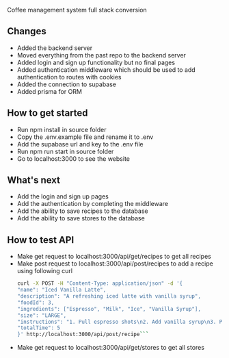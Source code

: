 Coffee management system full stack conversion

## Changes

- Added the backend server
- Moved everything from the past repo to the backend server
- Added login and sign up functionality but no final pages
- Added authentication middleware which should be used to add authentication to routes with cookies
- Added the connection to supabase
- Added prisma for ORM

## How to get started

- Run npm install in source folder
- Copy the .env.example file and rename it to .env
- Add the supabase url and key to the .env file
- Run npm run start in source folder
- Go to localhost:3000 to see the website

## What's next

- Add the login and sign up pages
- Add the authentication by completing the middleware
- Add the ability to save recipes to the database
- Add the ability to save stores to the database

## How to test API

- Make get request to localhost:3000/api/get/recipes to get all recipes
- Make post request to localhost:3000/api/post/recipes to add a recipe using following curl
  ````bash
  curl -X POST -H "Content-Type: application/json" -d '{
  "name": "Iced Vanilla Latte",
  "description": "A refreshing iced latte with vanilla syrup",
  "foodId": 3,
  "ingredients": ["Espresso", "Milk", "Ice", "Vanilla Syrup"],
  "size": "LARGE",
  "instructions": "1. Pull espresso shots\n2. Add vanilla syrup\n3. Pour cold milk\n4. Add ice\n5. Stir well",
  "totalTime": 5
  }' http://localhost:3000/api/post/recipe```
  ````
- Make get request to localhost:3000/api/get/stores to get all stores
